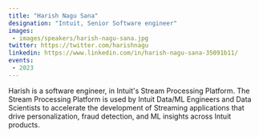 ```yaml
---
title: "Harish Nagu Sana"
designation: "Intuit, Senior Software engineer"
images:
 - images/speakers/harish-nagu-sana.jpg
twitter: https://twitter.com/harishnagu
linkedin: https://www.linkedin.com/in/harish-nagu-sana-35091b11/
events:
 - 2023
---
```


Harish is a software engineer, in Intuit's Stream Processing Platform. The Stream Processing Platform is used by Intuit Data/ML Engineers and Data Scientists to accelerate the development of Streaming applications that drive personalization, fraud detection, and ML insights across Intuit products.
